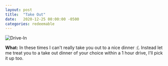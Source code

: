 ```yaml
---
layout: post
title:  "Take Out"
date:   2020-12-25 00:00:00 -0500
categories: redeemable
---
```


![Drive-In](/solennial/assets/willdrive.png)

**What:** In these times I can't really take you out to a nice dinner :(. Instead let me treat you to a take out dinner of your choice within a 1 hour drive, I'll pick it up too. 
